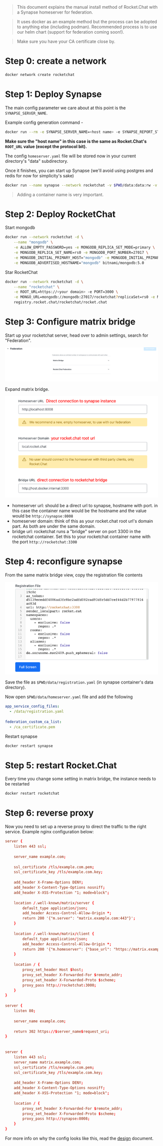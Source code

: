 > This document explains the manual install method of Rocket.Chat with a Synapse homeserver for federation. 

> It uses docker as an example method but the process can be adopted to anything else (including podman). Recommended process is to use our helm chart (support for federation coming soon!).

> Make sure you have your CA certificate close by.

# Step 0: create a network

```sh
docker network create rocketchat
```

# Step 1: Deploy Synapse

The main config parameter we care about at this point is the `SYNAPSE_SERVER_NAME`.

Example config generation command -
```sh
docker run --rm -e SYNAPSE_SERVER_NAME=<host name> -e SYNAPSE_REPORT_STATS=yes -v $PWD/data:/data matrixdotorg/synapse generate
```

**Make sure the "host name" in this case is the same as Rocket.Chat's `ROOT_URL` value (except the protocol bit).**

The config `homeserver.yaml` file will be stored now in your current directory's "data" subdirectory.

Once it finishes, you can start up Synapse (we'll avoid using postgres and redis for now for simplicity's sake)

```sh
docker run --name synapse --network rocketchat -v $PWD/data:data:rw -v <path to your ca cert>:/ca_certificate.pem:ro -d matrixdotorg/synapse
```

> Adding a container name is very important.

# Step 2: Deploy RocketChat

Start mongodb

```sh
docker run --network rocketchat -d \
    --name "mongodb" \
    -e ALLOW_EMPTY_PASSWORD=yes -e MONGODB_REPLICA_SET_MODE=primary \
    -e MONGODB_REPLICA_SET_NAME=rs0 -e MONGODB_PORT_NUMBER=27017 \
    -e MONGODB_INITIAL_PRIMARY_HOST="mongodb" -e MONGODB_INITIAL_PRIMARY_PORT_NUMBER=27017 \
    -e MONGODB_ADVERTISED_HOSTNAME="mongodb" bitnami/mongodb:5.0
```

Star RocketChat

```sh
docker run --network rocketchat -d \
	--name "rocketchat" \
	-e ROOT_URL=https://<your domain> -e PORT=3000 \
	-e MONGO_URL=mongodb://mongodb:27017/rocketchat?replicaSet=rs0 -e MONGO_OPLOG_URL=mongodb://mongodb:27017/local?replicaSet=rs0 \
	registry.rocket.chat/rocketchat/rocket.chat
```

# Step 3: Configure matrix bridge

Start up your rocketchat server, head over to admin settings, search for "Federation".

![](./assets/2023-03-20-16-40-05.png)

Expand matrix bridge.

![](./assets/2023-03-20-16-43-46.png)

- homeserver url: should be a direct url to synapse, hostname with port. in this case the container name would be the hostname and the value would be `http://synapse:8008`
- homeserver domain: think of this as your rocket.chat root url's domain part. As both are under the same domain.
- bridge url: rocketchat runs a "bridge" server on port 3300 in the rocketchat container. Set this to your rocketchat container name with the port `http://rocketchat:3300`

# Step 4: reconfigure synapse

From the same matrix bridge view, copy the registration file contents

![](./assets/2023-03-20-16-49-27.png)

Save the file as `$PWD/data/registration.yaml` (in synapse container's data directory).

Now open `$PWD/data/homeserver.yaml` file and add the following

```yaml
app_service_config_files:
  - /data/registration.yaml

federation_custom_ca_list:
  - /ca_certificate.pem
```

Restart synapse
```sh
docker restart synapse
```

# Step 5: restart Rocket.Chat

Every time you change some setting in matrix bridge, the instance needs to be restarted

```sh
docker restart rocketchat
```

# Step 6: reverse proxy

Now you need to set up a reverse proxy to direct the traffic to the right service. Example nginx configuration below:

```conf
server {
	listen 443 ssl;

	server_name example.com;

	ssl_certificate /tls/example.com.pem;
    ssl_certificate_key /tls/example.com.key;

	add_header X-Frame-Options DENY;
	add_header X-Content-Type-Options nosniff;
	add_header X-XSS-Protection "1; mode=block";

	location /.well-known/matrix/server {
        default_type application/json;
        add_header Access-Control-Allow-Origin *;
		return 200 '{"m.server": "matrix.example.com:443"}';
	}

    location /.well-known/matrix/client {
        default_type application/json;
        add_header Access-Control-Allow-Origin *;
        return 200 '{"m.homeserver": {"base_url": "https://matrix.example.com"}}';
    }

    location / {
        proxy_set_header Host $host;
        proxy_set_header X-Forwarded-For $remote_addr;
        proxy_set_header X-Forwarded-Proto $scheme;
        proxy_pass http://rocketchat:3000;
    }
}

server {
    listen 80;

    server_name example.com;

    return 302 https://$server_name$request_uri;
}


server {
    listen 443 ssl;
    server_name matrix.example.com;
    ssl_certificate /tls/example.com.pem;
    ssl_certificate_key /tls/example.com.key;

	add_header X-Frame-Options DENY;
	add_header X-Content-Type-Options nosniff;
	add_header X-XSS-Protection "1; mode=block";

    location / {
        proxy_set_header X-Forwarded-For $remote_addr;
        proxy_set_header X-Forwarded-Proto $scheme;
        proxy_pass http://synapse:8008;
    }
}
```

For more info on why the config looks like this, read the [design](./DESIGN.md) document.